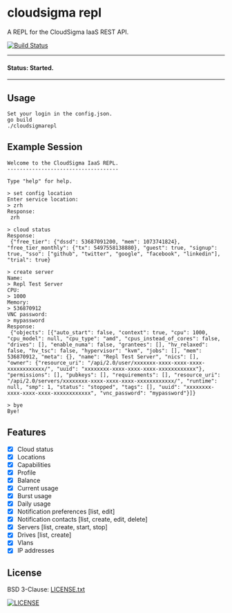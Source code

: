 # cloudsigma repl

A REPL for the CloudSigma IaaS REST API.

[![Build Status](https://travis-ci.org/russmack/cloudsigmarepl.svg?branch=master)](https://travis-ci.org/russmack/cloudsigmarepl)

---
#### Status: Started.
---

## Usage
```
Set your login in the config.json.
go build
./cloudsigmarepl
```

## Example Session
```
Welcome to the CloudSigma IaaS REPL.
------------------------------------

Type "help" for help.

> set config location
Enter service location:
> zrh
Response:
 zrh

> cloud status
Response:
 {"free_tier": {"dssd": 53687091200, "mem": 1073741824}, "free_tier_monthly": {"tx": 5497558138880}, "guest": true, "signup": true, "sso": ["github", "twitter", "google", "facebook", "linkedin"], "trial": true}

> create server
Name:
> Repl Test Server
CPU:
> 1000
Memory:
> 536870912
VNC password:
> mypassword
Response:
 {"objects": [{"auto_start": false, "context": true, "cpu": 1000, "cpu_model": null, "cpu_type": "amd", "cpus_instead_of_cores": false, "drives": [], "enable_numa": false, "grantees": [], "hv_relaxed": false, "hv_tsc": false, "hypervisor": "kvm", "jobs": [], "mem": 536870912, "meta": {}, "name": "Repl Test Server", "nics": [], "owner": {"resource_uri": "/api/2.0/user/xxxxxxx-xxxx-xxxx-xxxx-xxxxxxxxxxxx/", "uuid": "xxxxxxxx-xxxx-xxxx-xxxx-xxxxxxxxxxxx"}, "permissions": [], "pubkeys": [], "requirements": [], "resource_uri": "/api/2.0/servers/xxxxxxxx-xxxx-xxxx-xxxx-xxxxxxxxxxxx/", "runtime": null, "smp": 1, "status": "stopped", "tags": [], "uuid": "xxxxxxxx-xxxx-xxxx-xxxx-xxxxxxxxxxxx", "vnc_password": "mypassword"}]}

> bye
Bye!
```

## Features

- [X] Cloud status
- [X] Locations
- [X] Capabilities
- [X] Profile
- [X] Balance
- [X] Current usage
- [X] Burst usage
- [X] Daily usage
- [X] Notification preferences [list, edit]
- [X] Notification contacts [list, create, edit, delete]
- [X] Servers [list, create, start, stop]
- [X] Drives [list, create]
- [X] Vlans
- [X] IP addresses

## License
BSD 3-Clause: [LICENSE.txt](LICENSE.txt)

[<img alt="LICENSE" src="http://img.shields.io/pypi/l/Django.svg?style=flat-square"/>](LICENSE.txt)

